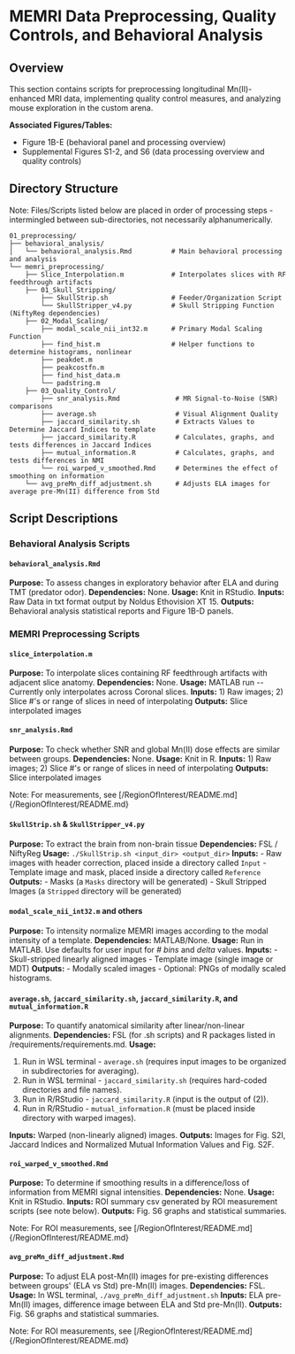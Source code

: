 # MEMRI Data Preprocessing, Quality Controls, and Behavioral Analysis

## Overview
This section contains scripts for preprocessing longitudinal Mn(II)-enhanced MRI data, implementing quality control measures, and analyzing mouse exploration in the custom arena.

**Associated Figures/Tables:**
- Figure 1B-E (behavioral panel and processing overview)
- Supplemental Figures S1-2, and S6 (data processing overview and quality controls)

## Directory Structure

Note: Files/Scripts listed below are placed in order of processing steps - intermingled between sub-directories, not necessarily alphanumerically.

```
01_preprocessing/
├── behavioral_analysis/
│   └── behavioral_analysis.Rmd          # Main behavioral processing and analysis
└── memri_preprocessing/
    ├── Slice_Interpolation.m            # Interpolates slices with RF feedthrough artifacts
    ├── 01_Skull_Stripping/
        ├── SkullStrip.sh                # Feeder/Organization Script
        └── SkullStripper_v4.py          # Skull Stripping Function (NiftyReg dependencies)
    ├── 02_Modal_Scaling/
        ├── modal_scale_nii_int32.m      # Primary Modal Scaling Function
        ├── find_hist.m                  # Helper functions to determine histograms, nonlinear 
        ├── peakdet.m
        ├── peakcostfn.m
        ├── find_hist_data.m
        └── padstring.m
    ├── 03_Quality_Control/
        ├── snr_analysis.Rmd              # MR Signal-to-Noise (SNR) comparisons
        ├── average.sh                    # Visual Alignment Quality
        ├── jaccard_similarity.sh         # Extracts Values to Determine Jaccard Indices to template
        ├── jaccard_similarity.R          # Calculates, graphs, and tests differences in Jaccard Indices
        ├── mutual_information.R          # Calculates, graphs, and tests differences in NMI
        └── roi_warped_v_smoothed.Rmd     # Determines the effect of smoothing on information
    └── avg_preMn_diff_adjustment.sh      # Adjusts ELA images for average pre-Mn(II) difference from Std
```

## Script Descriptions

### Behavioral Analysis Scripts

#### `behavioral_analysis.Rmd`
**Purpose:** To assess changes in exploratory behavior after ELA and during TMT (predator odor). 
**Dependencies:** None.
**Usage:** Knit in RStudio.
**Inputs:** Raw Data in txt format output by Noldus Ethovision XT 15.
**Outputs:** Behavioral analysis statistical reports and Figure 1B-D panels.

### MEMRI Preprocessing Scripts

#### `slice_interpolation.m`
**Purpose:** To interpolate slices containing RF feedthrough artifacts with adjacent slice anatomy. 
**Dependencies:** None.
**Usage:** MATLAB run -- Currently only interpolates across Coronal slices.
**Inputs:** 1) Raw images; 2) Slice #'s or range of slices in need of interpolating
**Outputs:** Slice interpolated images

#### `snr_analysis.Rmd`
**Purpose:** To check whether SNR and global Mn(II) dose effects are similar between groups. 
**Dependencies:** None.
**Usage:** Knit in R.
**Inputs:** 1) Raw images; 2) Slice #'s or range of slices in need of interpolating
**Outputs:** Slice interpolated images

Note: For measurements, see [/RegionOfInterest/README.md]{/RegionOfInterest/README.md}

#### `SkullStrip.sh` & `SkullStripper_v4.py`
**Purpose:** To extract the brain from non-brain tissue 
**Dependencies:** FSL / NiftyReg
**Usage:** `./SkullStrip.sh <input_dir> <output_dir>`
**Inputs:** 
    - Raw images with header correction, placed inside a directory called `Input`
    - Template image and mask, placed inside a directory called `Reference` 
**Outputs:** 
    - Masks (a `Masks` directory will be generated)
    - Skull Stripped Images (a `Stripped` directory will be generated)

#### `modal_scale_nii_int32.m` and others
**Purpose:** To intensity normalize MEMRI images according to the modal intensity of a template.
**Dependencies:** MATLAB/None.
**Usage:** Run in MATLAB. Use defaults for user input for _# bins_ and _delta_ values. 
**Inputs:** 
    - Skull-stripped linearly aligned images
    - Template image (single image or MDT) 
**Outputs:** 
    - Modally scaled images
    - Optional: PNGs of modally scaled histograms.

#### `average.sh`, `jaccard_similarity.sh`, `jaccard_similarity.R`, and `mutual_information.R`
**Purpose:** To quantify anatomical similarity after linear/non-linear alignments. 
**Dependencies:** FSL (for .sh scripts) and R packages listed in /requirements/requirements.md.
**Usage:** 
1) Run in WSL terminal - `average.sh` (requires input images to be organized in subdirectories for averaging).
2) Run in WSL terminal - `jaccard_similarity.sh` (requires hard-coded directories and file names).
3) Run in R/RStudio - `jaccard_similarity.R` (input is the output of (2)).
4) Run in R/RStudio - `mutual_information.R` (must be placed inside directory with warped images).

**Inputs:** Warped (non-linearly aligned) images.
**Outputs:** Images for Fig. S2I, Jaccard Indices and Normalized Mutual Information Values and Fig. S2F.

#### `roi_warped_v_smoothed.Rmd`
**Purpose:** To determine if smoothing results in a difference/loss of information from MEMRI signal intensities. 
**Dependencies:** None.
**Usage:** Knit in RStudio. 
**Inputs:** ROI summary csv generated by ROI measurement scripts (see note below).
**Outputs:** Fig. S6 graphs and statistical summaries.

Note: For ROI measurements, see [/RegionOfInterest/README.md]{/RegionOfInterest/README.md}

#### `avg_preMn_diff_adjustment.Rmd`
**Purpose:** To adjust ELA post-Mn(II) images for pre-existing differences between groups' (ELA vs Std) pre-Mn(II) images. 
**Dependencies:** FSL.
**Usage:** In WSL terminal, `./avg_preMn_diff_adjustment.sh`
**Inputs:** ELA pre-Mn(II) images, difference image between ELA and Std pre-Mn(II).
**Outputs:** Fig. S6 graphs and statistical summaries.

Note: For ROI measurements, see [/RegionOfInterest/README.md]{/RegionOfInterest/README.md}
